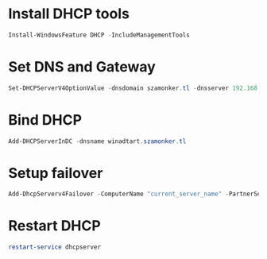 # Install DHCP tools
```powershell
Install-WindowsFeature DHCP -IncludeManagementTools
```
# Set DNS and Gateway
```powershell
Set-DHCPServerV4OptionValue -dnsdomain szamonker.tl -dnsserver 192.168.8.1, 192.168.8.2 -router 192.168.8.254
```
# Bind DHCP
```powershell
Add-DHCPServerInDC -dnsname winadtart.szamonker.tl
```
# Setup failover
```powershell
Add-DhcpServerv4Failover -ComputerName "current_server_name" -PartnerServer "mainserver_name" -Name "Failover_Hot_standby" -ServerRole Standby -ReservePercent 10 -MaxClientLeadTime 1:00:00 -StateSwitchInterval 00:45:00 -ScopeId 192.168.8.0 -SharedSecret "Pa$$w0rd”
```
# Restart DHCP
```powershell
restart-service dhcpserver
```
